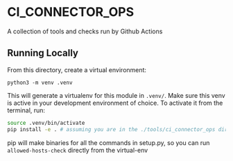 # CI_CONNECTOR_OPS

A collection of tools and checks run by Github Actions

## Running Locally

From this directory, create a virtual environment:

```
python3 -m venv .venv
```

This will generate a virtualenv for this module in `.venv/`. Make sure this venv is active in your
development environment of choice. To activate it from the terminal, run:

```bash
source .venv/bin/activate
pip install -e . # assuming you are in the ./tools/ci_connector_ops directory
```

pip will make binaries for all the commands in setup.py, so you can run `allowed-hosts-check` directly from the virtual-env
